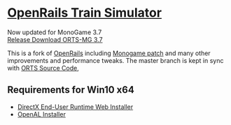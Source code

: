 # [OpenRails Train Simulator](http://openrails.org/)

Now updated for MonoGame 3.7<br> 
[Release Download ORTS-MG 3.7](https://github.com/perpetualKid/ORTS-MG/releases/tag/MG3.7)

This is a fork of [OpenRails](https://launchpad.net/or) including [Monogame patch](http://www.elvastower.com/forums/index.php?/topic/30924-going-beyond-the-4-gb-of-memory/page__view__findpost__p__237281) and many other improvements and performance tweaks. 
The master branch is kept in sync with [ORTS Source Code](https://git.launchpad.net/~twpol/or/+git/or-svn),

## Requirements for Win10 x64

- [DirectX End-User Runtime Web Installer ](https://www.microsoft.com/en-us/download/details.aspx?id=35&nowin10)
- [OpenAL Installer](https://www.openal.org/downloads/oalinst.zip)
